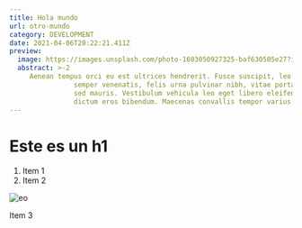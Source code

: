 ```yaml
---
title: Hola mundo
url: otro-mundo
category: DEVELOPMENT
date: 2021-04-06T20:22:21.411Z
preview:
  image: https://images.unsplash.com/photo-1603050927325-baf630505e27?ixlib=rb-1.2.1&amp;ixid=eyJhcHBfaWQiOjExMDk0fQ&amp;auto=format&amp;fit=crop&amp;w=334&amp;q=80
  abstract: >-2
     Aenean tempus orci eu est ultrices hendrerit. Fusce suscipit, leo a
                semper venenatis, felis urna pulvinar nibh, vitae porta erat risus
                sed mauris. Vestibulum vehicula leo eget libero eleifend, quis
                dictum eros bibendum. Maecenas convallis tempor varius.
---
```

# Este es un h1

1. Item 1
2. Item 2

![eo](/media/captura-de-pantalla-de-2020-12-02-14-45-30.png "eoe")

Item 3